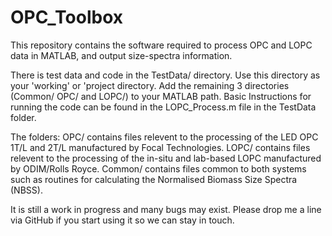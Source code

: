 # OPC_Toolbox

This repository contains the software required to process OPC and LOPC data in MATLAB, and output size-spectra information.

There is test data and code in the TestData/ directory. Use this directory as your 'working' or 'project directory. Add the remaining 3 directories (Common/ OPC/ and LOPC/) to your MATLAB path. Basic Instructions for running the code can be found in the LOPC_Process.m file in the TestData folder.

The folders:
OPC/ contains files relevent to the processing of the LED OPC 1T/L and 2T/L manufactured by Focal Technologies.
LOPC/ contains files relevent to the processing of the in-situ and lab-based LOPC manufactured by ODIM/Rolls Royce.
Common/ contains files common to both systems such as routines for calculating the Normalised Biomass Size Spectra (NBSS).

It is still a work in progress and many bugs may exist. Please drop me a line via GitHub if you start using it so we can stay in touch.
